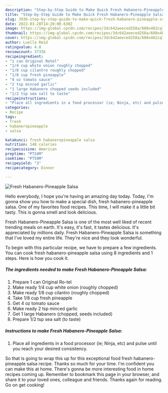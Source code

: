 ```yaml
---
description: "Step-by-Step Guide to Make Quick Fresh Habanero-Pineapple Salsa"
title: "Step-by-Step Guide to Make Quick Fresh Habanero-Pineapple Salsa"
slug: 3936-step-by-step-guide-to-make-quick-fresh-habanero-pineapple-salsa
date: 2022-03-28T14:20:00.630Z
image: https://img-global.cpcdn.com/recipes/3dc642aeeced258a/680x482cq70/fresh-habanero-pineapple-salsa-recipe-main-photo.jpg
thumbnail: https://img-global.cpcdn.com/recipes/3dc642aeeced258a/680x482cq70/fresh-habanero-pineapple-salsa-recipe-main-photo.jpg
cover: https://img-global.cpcdn.com/recipes/3dc642aeeced258a/680x482cq70/fresh-habanero-pineapple-salsa-recipe-main-photo.jpg
author: Luella Reid
ratingvalue: 4.8
reviewcount: 37336
recipeingredient:
- "1 can Original Rotel"
- "1/4 cup white onion roughly chopped"
- "1/8 cup cilantro roughly chopped"
- "1/8 cup fresh pineapple"
- "4 oz tomato sauce"
- "2 tsp minced garlic"
- "1 large Habanero chopped seeds included"
- "1/2 tsp sea salt to taste"
recipeinstructions:
- "Place all ingredients in a food processor (ie; Ninja, etc) and pulse until you reach your desired consistency."
categories:
- Recipe
tags:
- fresh
- habaneropineapple
- salsa

katakunci: fresh habaneropineapple salsa 
nutrition: 148 calories
recipecuisine: American
preptime: "PT24M"
cooktime: "PT59M"
recipeyield: "3"
recipecategory: Dinner

---
```



![Fresh Habanero-Pineapple Salsa](https://img-global.cpcdn.com/recipes/3dc642aeeced258a/680x482cq70/fresh-habanero-pineapple-salsa-recipe-main-photo.jpg)

Hello everybody, I hope you're having an amazing day today. Today, I'm gonna show you how to make a special dish, fresh habanero-pineapple salsa. One of my favorites food recipes. This time, I will make it a little bit tasty. This is gonna smell and look delicious.



Fresh Habanero-Pineapple Salsa is one of the most well liked of recent trending meals on earth. It's easy, it's fast, it tastes delicious. It's appreciated by millions daily. Fresh Habanero-Pineapple Salsa is something that I've loved my entire life. They're nice and they look wonderful.


To begin with this particular recipe, we have to prepare a few ingredients. You can cook fresh habanero-pineapple salsa using 8 ingredients and 1 steps. Here is how you cook it.

<!--inarticleads1-->

##### The ingredients needed to make Fresh Habanero-Pineapple Salsa:

1. Prepare 1 can Original Ro-tel
1. Make ready 1/4 cup white onion (roughly chopped)
1. Make ready 1/8 cup cilantro (roughly chopped)
1. Take 1/8 cup fresh pineapple
1. Get 4 oz tomato sauce
1. Make ready 2 tsp minced garlic
1. Get 1 large Habanero (chopped, seeds included)
1. Prepare 1/2 tsp sea salt (to taste)




<!--inarticleads2-->

##### Instructions to make Fresh Habanero-Pineapple Salsa:

1. Place all ingredients in a food processor (ie; Ninja, etc) and pulse until you reach your desired consistency.




So that is going to wrap this up for this exceptional food fresh habanero-pineapple salsa recipe. Thanks so much for your time. I'm confident you can make this at home. There's gonna be more interesting food in home recipes coming up. Remember to bookmark this page in your browser, and share it to your loved ones, colleague and friends. Thanks again for reading. Go on get cooking!
